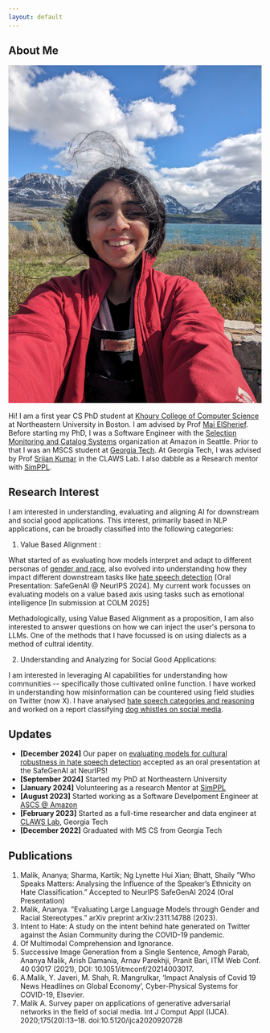```yaml
---
layout: default
---
```


## About Me

<img class="profile-picture" src="ananya_profile.jpg">

Hi! I am a first year CS PhD student at [Khoury College of Computer Science](https://www.khoury.northeastern.edu/) at Northeastern University in Boston. I am advised by Prof [Mai ElSherief](https://www.maielsherief.com/). Before starting my PhD, I was a Software Engineer with the [Selection Monitoring and Catalog Systems](https://www.amazon.jobs/content/en/teams/e-commerce-foundation/ascs) organization at Amazon in Seattle. Prior to that I was an MSCS student at [Georgia Tech](https://www.gatech.edu/). At Georgia Tech, I was advised by Prof [Srijan Kumar](https://faculty.cc.gatech.edu/~srijan/) in the CLAWS Lab. I also dabble as a Research mentor with [SimPPL](https://simppl.org/).


## Research Interest

I am interested in understanding, evaluating and aligning AI for downstream and social good applications. This interest, primarily based in NLP applications, can be broadly classified into the following categories: 

1. Value Based Alignment  :

What started of as evaluating how models interpret and adapt to different personas of [gender and race](https://arxiv.org/pdf/2311.14788), also evolved into understanding how they impact different downstream tasks like [hate speech detection](https://arxiv.org/abs/2410.20490) [Oral Presentation: SafeGenAI @ NeurIPS 2024]. My current work focusses on evaluating models on a value based axis using tasks such as emotional intelligence [In submission at COLM 2025]

Methadologically, using Value Based Alignment as a proposition, I am also interested to answer questions on how we can inject the user's persona to LLMs. One of the methods that I have focussed is on using dialects as a method of cultral identity. 

2. Understanding and Analyzing for Social Good Applications: 

I am interested in leveraging AI capabilities for understanding how communities --  specifically those cultivated online function. I have worked in understanding how misinformation can be countered using field studies on Twitter (now X). I have analysed [hate speech categories and reasoning](https://ananyamalikk.substack.com/p/intent-to-hate) and worked on a report classifying [dog whistles on social media](https://drive.google.com/file/d/1hYIJjy92jo9VgBmfIY3AZTr-KUbr0dTa/view).  

## Updates

- **[December 2024]** Our paper on [evaluating models for cultural robustness in hate speech detection](https://arxiv.org/abs/2410.20490) accepted as an oral presentation at the SafeGenAI at NeurIPS!
- **[September 2024]** Started my PhD at Northeastern University
- **[January 2024]** Volunteering as a research Mentor at [SimPPL](https://simppl.org/)
- **[August 2023]** Started working as a Software Develpoment Engineer at [ASCS @ Amazon](https://www.amazon.jobs/content/en/teams/e-commerce-foundation/ascs)
- **[February 2023]** Started as a full-time researcher and data engineer at [CLAWS Lab](https://faculty.cc.gatech.edu/~srijan/), Georgia Tech
- **[December 2022]** Graduated with MS CS from Georgia Tech

## Publications

1. Malik, Ananya; Sharma, Kartik; Ng Lynette Hui Xian; Bhatt, Shaily ”Who Speaks Matters: Analysing the Influence
of the Speaker’s Ethnicity on Hate Classification.” Accepted to NeurIPS SafeGenAI 2024 (Oral Presentation)
2. Malik, Ananya. ”Evaluating Large Language Models through Gender and Racial Stereotypes.” arXiv preprint
arXiv:2311.14788 (2023).
3.  Intent to Hate: A study on the intent behind hate generated on Twitter against the Asian Community during the
COVID-19 pandemic.
5. Of Multimodal Comprehension and Ignorance.
6. Successive Image Generation from a Single Sentence, Amogh Parab, Ananya Malik, Arish Damania, Arnav Parekhji,
Pranit Bari, ITM Web Conf. 40 03017 (2021), DOI: 10.1051/itmconf/20214003017.
7. A.Malik, Y. Javeri, M. Shah, R. Mangrulkar, ‘Impact Analysis of Covid 19 News Headlines on Global Economy’,
Cyber-Physical Systems for COVID-19, Elsevier.
8. Malik A. Survey paper on applications of generative adversarial networks in the field of social media. Int J Comput
Appl (IJCA). 2020;175(20):13–18. doi:10.5120/ijca2020920728

